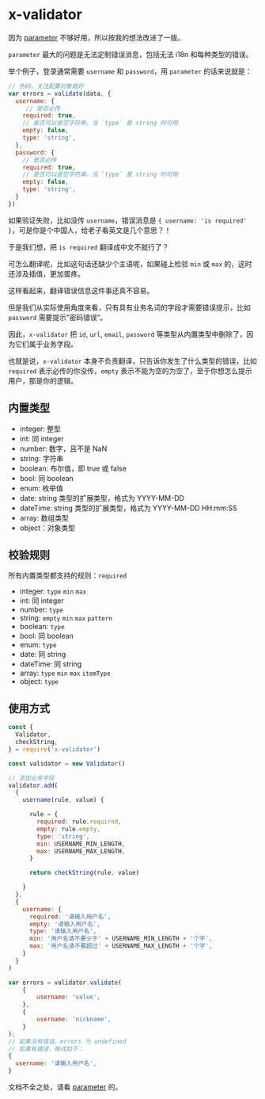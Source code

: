 # x-validator

因为 [parameter](https://github.com/node-modules/parameter) 不够好用，所以按我的想法改进了一版。

`parameter` 最大的问题是无法定制错误消息，包括无法 i18n 和每种类型的错误。

举个例子，登录通常需要 `username` 和 `password`，用 `parameter` 的话来说就是：

```js
// 伪码，关注配置对象就好
var errors = validate(data, {
  username: {
     // 是否必传
    required: true,
    // 是否可以是空字符串，当 `type` 是 string 时可用
    empty: false,
    type: 'string',
  },
  password: {
    // 是否必传
    required: true,
    // 是否可以是空字符串，当 `type` 是 string 时可用
    empty: false,
    type: 'string',
  }
})
```

如果验证失败，比如没传 `username`，错误消息是 `{ username: 'is required' }`，可是你是个中国人，给老子看英文是几个意思？！

于是我们想，把 `is required` 翻译成中文不就行了？

可怎么翻译呢，比如这句话还缺少个主语呢，如果碰上检验 `min` 或 `max` 的，这时还涉及插值，更加蛋疼。

这样看起来，翻译错误信息这件事还真不容易。


但是我们从实际使用角度来看，只有具有业务名词的字段才需要错误提示，比如 `password` 需要提示”密码错误“。

因此，`x-validator` 把 `id`, `url`, `email`, `password` 等类型从内置类型中删除了，因为它们属于业务字段。

也就是说，`x-validator` 本身不负责翻译，只告诉你发生了什么类型的错误，比如 `required` 表示必传的你没传，`empty` 表示不能为空的为空了，至于你想怎么提示用户，那是你的逻辑。

## 内置类型

* integer: 整型
* int: 同 integer
* number: 数字，且不是 NaN
* string: 字符串
* boolean: 布尔值，即 true 或 false
* bool: 同 boolean
* enum: 枚举值
* date: string 类型的扩展类型，格式为 YYYY-MM-DD
* dateTime: string 类型的扩展类型，格式为 YYYY-MM-DD HH:mm:SS
* array: 数组类型
* object：对象类型

## 校验规则

所有内置类型都支持的规则：`required`

* integer: `type` `min` `max`
* int: 同 integer
* number: `type`
* string: `empty` `min` `max` `pattern`
* boolean: `type`
* bool: 同 boolean
* enum: `type`
* date: 同 string
* dateTime: 同 string
* array: `type` `min` `max` `itemType`
* object: `type`


## 使用方式

```js
const {
  Validator,
  checkString,
} = require('x-validator')

const validator = new Validator()

// 添加业务字段
validator.add(
  {
    username(rule, value) {

      rule = {
        required: rule.required,
        empty: rule.empty,
        type: 'string',
        min: USERNAME_MIN_LENGTH,
        max: USERNAME_MAX_LENGTH,
      }

      return checkString(rule, value)

    }
  },
  {
    username: {
      required: '请输入用户名',
      empty: '请输入用户名',
      type: '请输入用户名',
      min: '用户名请不要少于' + USERNAME_MIN_LENGTH + '个字',
      max: '用户名请不要超过' + USERNAME_MAX_LENGTH + '个字',
    }
  }
)

var errors = validator.validate(
    {
        username: 'value',
    },
    {
        username: 'nickname',
    }
);
// 如果没有错误，errors 为 undefined
// 如果有错误，格式如下：
{
  username: '请输入用户名',
}
```

文档不全之处，请看 [parameter](https://github.com/node-modules/parameter) 的。